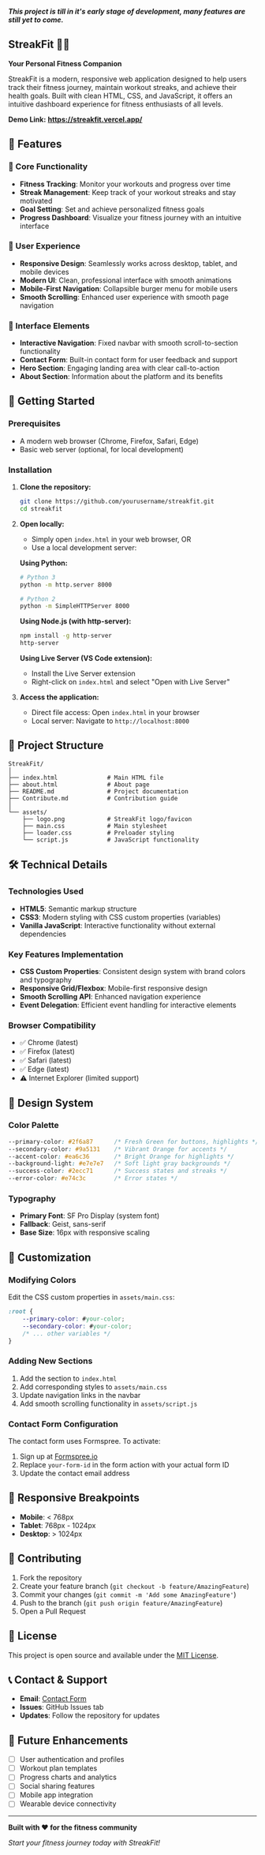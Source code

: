 ***This project is till in it's early stage of development, many features are still yet to come.***<br>
 
 ## StreakFit 🏋️‍♂️

**Your Personal Fitness Companion**

StreakFit is a modern, responsive web application designed to help users track their fitness journey, maintain workout streaks, and achieve their health goals. Built with clean HTML, CSS, and JavaScript, it offers an intuitive dashboard experience for fitness enthusiasts of all levels.

**Demo Link:** **https://streakfit.vercel.app/**

## 🌟 Features 

### 🎯 Core Functionality
- **Fitness Tracking**: Monitor your workouts and progress over time
- **Streak Management**: Keep track of your workout streaks and stay motivated
- **Goal Setting**: Set and achieve personalized fitness goals
- **Progress Dashboard**: Visualize your fitness journey with an intuitive interface

### 🎨 User Experience
- **Responsive Design**: Seamlessly works across desktop, tablet, and mobile devices
- **Modern UI**: Clean, professional interface with smooth animations
- **Mobile-First Navigation**: Collapsible burger menu for mobile users
- **Smooth Scrolling**: Enhanced user experience with smooth page navigation

### 📱 Interface Elements
- **Interactive Navigation**: Fixed navbar with smooth scroll-to-section functionality
- **Contact Form**: Built-in contact form for user feedback and support
- **Hero Section**: Engaging landing area with clear call-to-action
- **About Section**: Information about the platform and its benefits

## 🚀 Getting Started

### Prerequisites
- A modern web browser (Chrome, Firefox, Safari, Edge)
- Basic web server (optional, for local development)

### Installation

1. **Clone the repository:**
   ```bash
   git clone https://github.com/yourusername/streakfit.git
   cd streakfit
   ```

2. **Open locally:**
   - Simply open `index.html` in your web browser, OR
   - Use a local development server:

   **Using Python:**
   ```bash
   # Python 3
   python -m http.server 8000
   
   # Python 2
   python -m SimpleHTTPServer 8000
   ```

   **Using Node.js (with http-server):**
   ```bash
   npm install -g http-server
   http-server
   ```

   **Using Live Server (VS Code extension):**
   - Install the Live Server extension
   - Right-click on `index.html` and select "Open with Live Server"

3. **Access the application:**
   - Direct file access: Open `index.html` in your browser
   - Local server: Navigate to `http://localhost:8000`

## 📁 Project Structure

```
StreakFit/
│
├── index.html              # Main HTML file
├── about.html              # About page
├── README.md               # Project documentation
├── Contribute.md           # Contribution guide
│
└── assets/
    ├── logo.png            # StreakFit logo/favicon
    ├── main.css            # Main stylesheet
    ├── loader.css          # Preloader styling
    └── script.js           # JavaScript functionality
```

## 🛠️ Technical Details

### Technologies Used
- **HTML5**: Semantic markup structure
- **CSS3**: Modern styling with CSS custom properties (variables)
- **Vanilla JavaScript**: Interactive functionality without external dependencies

### Key Features Implementation
- **CSS Custom Properties**: Consistent design system with brand colors and typography
- **Responsive Grid/Flexbox**: Mobile-first responsive design
- **Smooth Scrolling API**: Enhanced navigation experience
- **Event Delegation**: Efficient event handling for interactive elements

### Browser Compatibility
- ✅ Chrome (latest)
- ✅ Firefox (latest)
- ✅ Safari (latest)
- ✅ Edge (latest)
- ⚠️ Internet Explorer (limited support)

## 🎨 Design System

### Color Palette
```css
--primary-color: #2f6a87      /* Fresh Green for buttons, highlights */
--secondary-color: #9a5131    /* Vibrant Orange for accents */
--accent-color: #ea6c36       /* Bright Orange for highlights */
--background-light: #e7e7e7   /* Soft light gray backgrounds */
--success-color: #2ecc71      /* Success states and streaks */
--error-color: #e74c3c        /* Error states */
```

### Typography
- **Primary Font**: SF Pro Display (system font)
- **Fallback**: Geist, sans-serif
- **Base Size**: 16px with responsive scaling

## 🔧 Customization

### Modifying Colors
Edit the CSS custom properties in `assets/main.css`:
```css
:root {
    --primary-color: #your-color;
    --secondary-color: #your-color;
    /* ... other variables */
}
```

### Adding New Sections
1. Add the section to `index.html`
2. Add corresponding styles to `assets/main.css`
3. Update navigation links in the navbar
4. Add smooth scrolling functionality in `assets/script.js`

### Contact Form Configuration
The contact form uses Formspree. To activate:
1. Sign up at [Formspree.io](https://formspree.io)
2. Replace `your-form-id` in the form action with your actual form ID
3. Update the contact email address

## 📱 Responsive Breakpoints

- **Mobile**: < 768px
- **Tablet**: 768px - 1024px
- **Desktop**: > 1024px

## 🤝 Contributing

1. Fork the repository
2. Create your feature branch (`git checkout -b feature/AmazingFeature`)
3. Commit your changes (`git commit -m 'Add some AmazingFeature'`)
4. Push to the branch (`git push origin feature/AmazingFeature`)
5. Open a Pull Request

## 📝 License

This project is open source and available under the [MIT License](LICENSE).

## 📞 Contact & Support

- **Email**: [Contact Form](mailto:blahblah@gmail.com)
- **Issues**: GitHub Issues tab
- **Updates**: Follow the repository for updates

## 🚀 Future Enhancements

- [ ] User authentication and profiles
- [ ] Workout plan templates
- [ ] Progress charts and analytics
- [ ] Social sharing features
- [ ] Mobile app integration
- [ ] Wearable device connectivity

---

**Built with ❤️ for the fitness community**

*Start your fitness journey today with StreakFit!*
